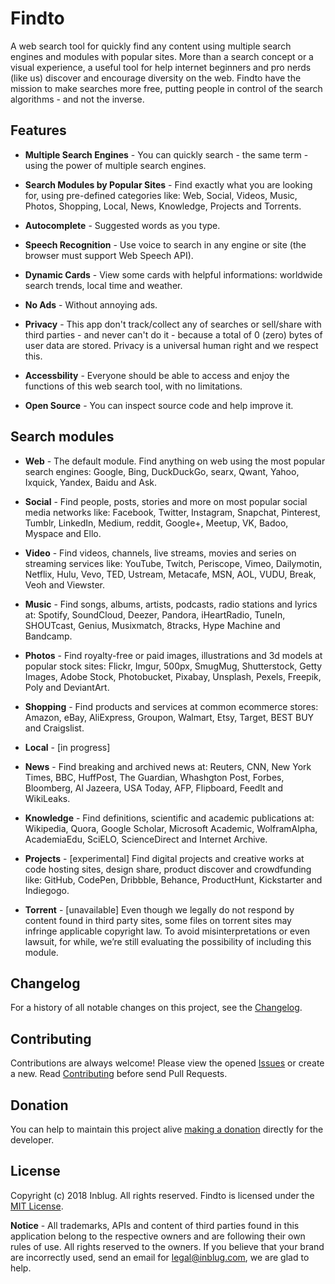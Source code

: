 # Findto

A web search tool for quickly find any content using multiple search engines and modules with popular sites. More than a search concept or a visual experience, a useful tool for help internet beginners and pro nerds (like us) discover and encourage diversity on the web. Findto have the mission to make searches more free, putting people in control of the search algorithms - and not the inverse.
 
## Features

* **Multiple Search Engines** - You can quickly search - the same term - using the power of multiple search engines.

* **Search Modules by Popular Sites** - Find exactly what you are looking for, using pre-defined categories like: Web, Social, Videos, Music, Photos, Shopping, Local, News, Knowledge, Projects and Torrents.

* **Autocomplete** - Suggested words as you type.

* **Speech Recognition** - Use voice to search in any engine or site (the browser must support Web Speech API).

*  **Dynamic Cards** - View some cards with helpful informations: worldwide search trends, local time and weather.

* **No Ads** - Without annoying ads.

* **Privacy** - This app don't track/collect any of searches or sell/share with third parties - and never can't do it - because a total of 0 (zero) bytes of user data are stored. Privacy is a universal human right and we respect this.

* **Accessbility** - Everyone should be able to access and enjoy the functions of this web search tool, with no limitations.

* **Open Source** - You can inspect source code and help improve it.

## Search modules

* **Web** - The default module. Find anything on web using the most popular search engines: Google, Bing, DuckDuckGo, searx, Qwant, Yahoo, Ixquick, Yandex, Baidu and Ask.

* **Social** - Find people, posts, stories and more on most popular social media networks like: Facebook, Twitter, Instagram, Snapchat, Pinterest, Tumblr, LinkedIn, Medium, reddit, Google+, Meetup, VK, Badoo, Myspace and Ello.

* **Video** - Find videos, channels, live streams, movies and series on streaming services like: YouTube, Twitch, Periscope, Vimeo, Dailymotin, Netflix, Hulu, Vevo, TED, Ustream, Metacafe, MSN, AOL, VUDU, Break, Veoh and Viewster.

* **Music** - Find songs, albums, artists, podcasts, radio stations and lyrics at: Spotify, SoundCloud, Deezer, Pandora, iHeartRadio, TuneIn, SHOUTcast, Genius, Musixmatch, 8tracks, Hype Machine and Bandcamp.

* **Photos** - Find royalty-free or paid images, illustrations and 3d models at popular stock sites: Flickr, Imgur, 500px, SmugMug, Shutterstock, Getty Images, Adobe Stock, Photobucket, Pixabay, Unsplash, Pexels, Freepik, Poly and DeviantArt.

* **Shopping** - Find products and services at common ecommerce stores: Amazon, eBay, AliExpress, Groupon, Walmart, Etsy, Target, BEST BUY and Craigslist.

* **Local** - [in progress]

* **News** - Find breaking and archived news at: Reuters, CNN, New York Times, BBC, HuffPost, The Guardian, Whashgton Post, Forbes, Bloomberg, Al Jazeera, USA Today, AFP, Flipboard, Feedlt and WikiLeaks.

* **Knowledge** - Find definitions, scientific and academic publications at: Wikipedia, Quora, Google Scholar, Microsoft Academic, WolframAlpha, AcademiaEdu, SciELO, ScienceDirect and Internet Archive.

* **Projects** - [experimental] Find digital projects and creative works at code hosting sites, design share, product discover and crowdfunding like: GitHub, CodePen, Dribbble, Behance, ProductHunt, Kickstarter and Indiegogo.

* **Torrent** - [unavailable] Even though we legally do not respond by content found in third party sites, some files on torrent sites may infringe applicable copyright law. To avoid misinterpretations or even lawsuit, for while, we’re still evaluating the possibility of including this module.

## Changelog

For a history of all notable changes on this project, see the [Changelog](#CHANGELOD.md).

## Contributing

Contributions are always welcome! Please view the opened [Issues](https://github.com/inblug/findto/issues) or create a new. Read [Contributing](Contributing.md) before send Pull Requests.

## Donation

You can help to maintain this project alive [making a donation](#) directly for the developer.

## License
Copyright (c) 2018 Inblug. All rights reserved. Findto is licensed under the [MIT License](http://mitlicense.org/).

**Notice** - All trademarks, APIs and content of third parties found in this application belong to the respective owners and are following their own rules of use. All rights reserved to the owners. If you believe that your brand are incorrectly used, send an email for legal@inblug.com, we are glad to help.

